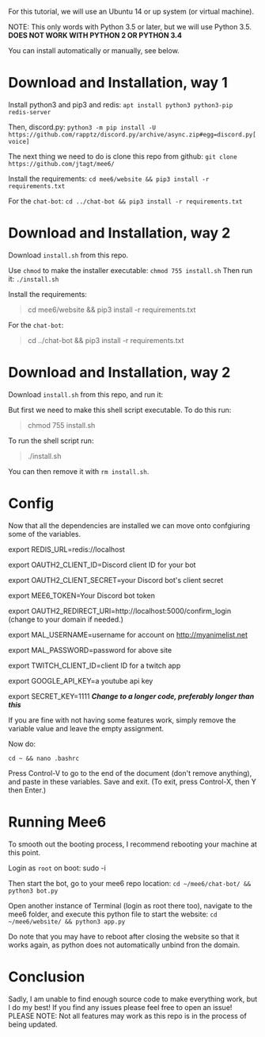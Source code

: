 For this tutorial, we will use an Ubuntu 14 or up system (or virtual machine).

NOTE: This only words with Python 3.5 or later, but we will use Python 3.5. **DOES NOT WORK WITH PYTHON 2 OR PYTHON 3.4**

You can install automatically or manually, see below.
# Download and Installation, way 1

Install python3 and pip3 and redis:
`apt install python3 python3-pip redis-server`

Then, discord.py:
`python3 -m pip install -U https://github.com/rapptz/discord.py/archive/async.zip#egg=discord.py[voice]`

The next thing we need to do is clone this repo from github:
`git clone https://github.com/jtagt/mee6/`

Install the requirements:
`cd mee6/website && pip3 install -r requirements.txt`

For the `chat-bot`:
`cd ../chat-bot && pip3 install -r requirements.txt`

# Download and Installation, way 2
Download `install.sh` from this repo.

Use `chmod` to make the installer executable:
`chmod 755 install.sh`
Then run it:
`./install.sh`

Install the requirements:
>cd mee6/website && pip3 install -r requirements.txt

For the `chat-bot`:

>cd ../chat-bot && pip3 install -r requirements.txt

# Download and Installation, way 2
Download `install.sh` from this repo, and run it:

But first we need to make this shell script executable. To do this run:
>chmod 755 install.sh

To run the shell script run:
>./install.sh

You can then remove it with `rm install.sh`.

# Config
Now that all the dependencies are installed we can move onto confgiuring some of the variables.

export REDIS_URL=redis://localhost

export OAUTH2_CLIENT_ID=Discord client ID for your bot

export OAUTH2_CLIENT_SECRET=your Discord bot's client secret

export MEE6_TOKEN=Your Discord bot token

export OAUTH2_REDIRECT_URI=http://localhost:5000/confirm_login (change to your domain if needed.)

export MAL_USERNAME=username for account on http://myanimelist.net

export MAL_PASSWORD=password for above site

export TWITCH_CLIENT_ID=client ID for a twitch app

export GOOGLE_API_KEY=a youtube api key

export SECRET_KEY=1111 ***Change to a longer code, preferably longer than this***

If you are fine with not having some features work, simply remove the variable value and leave the empty assignment.

Now do:

`cd ~ && nano .bashrc`

Press Control-V to go to the end of the document (don't remove anything), and paste in these variables. Save and exit.
(To exit, press Control-X, then Y then Enter.)


# Running Mee6

To smooth out the booting process, I recommend rebooting your machine at this point.

Login as `root` on boot:
sudo -i

Then start the bot, go to your mee6 repo location:
`cd ~/mee6/chat-bot/ && python3 bot.py`

Open another instance of Terminal (login as root there too), navigate to the mee6 folder, and execute this python file to start the website:
`cd ~/mee6/website/ && python3 app.py`

Do note that you may have to reboot after closing the website so that it works again, 
as python does not automatically unbind fron the domain.

# Conclusion

Sadly, I am unable to find enough source code to make everything work, but I do my best!
If you find any issues please feel free to open an issue!
PLEASE NOTE: Not all features may work as this repo is in the process of being updated.


